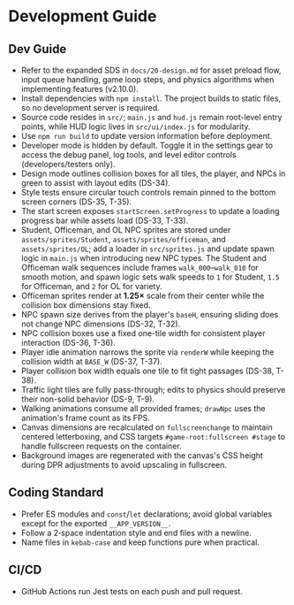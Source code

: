 # Development Guide

## Dev Guide
- Refer to the expanded SDS in `docs/20-design.md` for asset preload flow, input queue handling, game loop steps, and physics algorithms when implementing features (v2.10.0).
- Install dependencies with `npm install`. The project builds to static files, so no development server is required.
- Source code resides in `src/`; `main.js` and `hud.js` remain root-level entry points, while HUD logic lives in `src/ui/index.js` for modularity.
- Use `npm run build` to update version information before deployment.
- Developer mode is hidden by default. Toggle it in the settings gear to access the debug panel, log tools, and level editor controls (developers/testers only).
- Design mode outlines collision boxes for all tiles, the player, and NPCs in green to assist with layout edits (DS-34).
- Style tests ensure circular touch controls remain pinned to the bottom screen corners (DS-35, T-35).
- The start screen exposes `startScreen.setProgress` to update a loading progress bar while assets load (DS-33, T-33).
- Student, Officeman, and OL NPC sprites are stored under `assets/sprites/Student`, `assets/sprites/officeman`, and `assets/sprites/OL`; add a loader in `src/sprites.js` and update spawn logic in `main.js` when introducing new NPC types. The Student and Officeman walk sequences include frames `walk_000`–`walk_010` for smooth motion, and spawn logic sets walk speeds to `1` for Student, `1.5` for Officeman, and `2` for OL for variety.
- Officeman sprites render at **1.25×** scale from their center while the collision box dimensions stay fixed.
- NPC spawn size derives from the player's `baseH`, ensuring sliding does not change NPC dimensions (DS-32, T-32).
- NPC collision boxes use a fixed one-tile width for consistent player interaction (DS-36, T-36).
- Player idle animation narrows the sprite via `renderW` while keeping the collision width at `BASE_W` (DS-37, T-37).
- Player collision box width equals one tile to fit tight passages (DS-38, T-38).
- Traffic light tiles are fully pass-through; edits to physics should preserve their non-solid behavior (DS-9, T-9).
- Walking animations consume all provided frames; `drawNpc` uses the animation's frame count as its FPS.
- Canvas dimensions are recalculated on `fullscreenchange` to maintain centered letterboxing, and CSS targets `#game-root:fullscreen #stage` to handle fullscreen requests on the container.
- Background images are regenerated with the canvas's CSS height during DPR adjustments to avoid upscaling in fullscreen.

## Coding Standard
- Prefer ES modules and `const`/`let` declarations; avoid global variables except for the exported `__APP_VERSION__`.
- Follow a 2‑space indentation style and end files with a newline.
- Name files in `kebab-case` and keep functions pure when practical.

## CI/CD
- GitHub Actions run Jest tests on each push and pull request.
